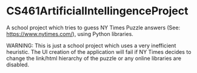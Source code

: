 # CS461ArtificialIntellingenceProject
A school project which tries to guess NY Times Puzzle answers (See: https://www.nytimes.com/), using Python libraries.

WARNING: This is just a school project which uses a very inefficient heuristic.
The UI creation of the application will fail if NY Times decides to change the link/html hierarchy of the puzzle or any online libraries are disabled. 
